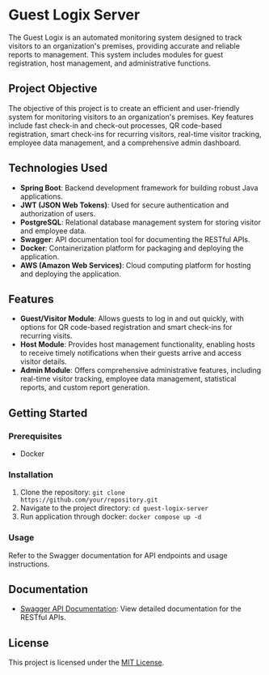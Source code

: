 # Guest Logix Server

The Guest Logix is an automated monitoring system designed to track visitors to an organization's premises, providing accurate and reliable reports to management. This system includes modules for guest registration, host management, and administrative functions.

## Project Objective

The objective of this project is to create an efficient and user-friendly system for monitoring visitors to an organization's premises. Key features include fast check-in and check-out processes, QR code-based registration, smart check-ins for recurring visitors, real-time visitor tracking, employee data management, and a comprehensive admin dashboard.

## Technologies Used

- **Spring Boot**: Backend development framework for building robust Java applications.
- **JWT (JSON Web Tokens)**: Used for secure authentication and authorization of users.
- **PostgreSQL**: Relational database management system for storing visitor and employee data.
- **Swagger**: API documentation tool for documenting the RESTful APIs.
- **Docker**: Containerization platform for packaging and deploying the application.
- **AWS (Amazon Web Services)**: Cloud computing platform for hosting and deploying the application.

## Features

- **Guest/Visitor Module**: Allows guests to log in and out quickly, with options for QR code-based registration and smart check-ins for recurring visits.
- **Host Module**: Provides host management functionality, enabling hosts to receive timely notifications when their guests arrive and access visitor details.
- **Admin Module**: Offers comprehensive administrative features, including real-time visitor tracking, employee data management, statistical reports, and custom report generation.

## Getting Started

### Prerequisites

- Docker

### Installation

1. Clone the repository: `git clone https://github.com/your/repository.git`
2. Navigate to the project directory: `cd guest-logix-server`
3. Run application through docker: `docker compose up -d`

### Usage

Refer to the Swagger documentation for API endpoints and usage instructions.

## Documentation

- [Swagger API Documentation](link-to-swagger-docs): View detailed documentation for the RESTful APIs.

## License

This project is licensed under the [MIT License](link-to-license).
